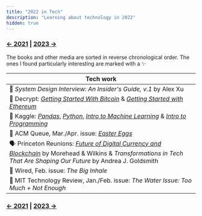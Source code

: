 ```yaml
---
title: "2022 in Tech"
description: "Learning about technology in 2022"
hidden: true
---
```


### [← 2021](/2021/12/31/learn-2021) | [2023 →](/2023/12/31/learn-2023)
The books and other media are sorted in reverse chronological order. The ones I found particularly interesting are marked with a ✨

| Tech work |
| --- |
| 📕 *System Design Interview: An Insider's Guide, v.1* by Alex Xu |
| 🔗 Decrypt: _[Getting Started With Bitcoin](https://decrypt.co/courses/102207/getting-started-with-bitcoin)_ & [*Getting Started with Ethereum*](https://decrypt.co/courses/102208/getting-started-with-ethereum) |
| 🔗 Kaggle: [*Pandas*](https://www.kaggle.com/learn/pandas), [*Python*](https://www.kaggle.com/learn/python), [*Intro to Machine Learning*](https://www.kaggle.com/learn/intro-to-machine-learning) & [*Intro to Programming*](https://www.kaggle.com/learn/intro-to-programming) |
| 📔 ACM Queue,  Mar./Apr. issue: *[Easter Eggs](https://dl.acm.org/toc/queue/2022/20/2)* |
| 🗣️ Princeton Reunions: _[Future of Digital Currency and Blockchain](https://www.youtube.com/watch?v=ttH9JCXjbPE)_ by Morehead & Wilkins & _Transformations in Tech That Are Shaping Our Future_ by Andrea J. Goldsmith |
| 📔 Wired, Feb. issue: *The Big Inhale* |
| 📔 MIT Technology Review, Jan./Feb. issue: *The Water Issue: Too Much + Not Enough* |

### [← 2021](/2021/12/31/learn-2021) | [2023 →](/2023/12/31/learn-2023)
